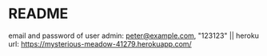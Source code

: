 # README

email and password of user admin: peter@example.com, "123123" || heroku url: https://mysterious-meadow-41279.herokuapp.com/
